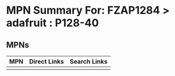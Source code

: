 



# MPN Summary For: FZAP1284 > adafruit : P128-40

## MPNs
  

|MPN|Direct Links|Search Links|
| :--- | :--- | :--- |
||||
